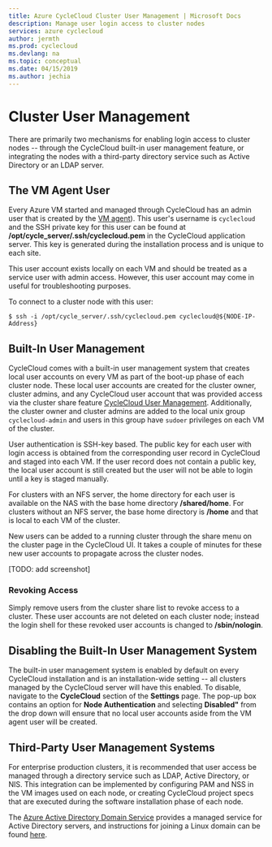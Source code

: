 ```yaml
---
title: Azure CycleCloud Cluster User Management | Microsoft Docs
description: Manage user login access to cluster nodes
services: azure cyclecloud
author: jermth
ms.prod: cyclecloud
ms.devlang: na
ms.topic: conceptual
ms.date: 04/15/2019
ms.author: jechia
---
```


# Cluster User Management

There are primarily two mechanisms for enabling login access to cluster nodes -- through the CycleCloud built-in user management feature, or integrating the nodes with a third-party directory service such as Active Directory or an LDAP server.

## The VM Agent User

Every Azure VM started and managed through CycleCloud has an admin user that is created by the [VM agent](https://docs.microsoft.com/en-us/azure/virtual-machines/extensions/agent-linux)). This user's username is `cyclecloud` and the SSH private key for this user can be found at __/opt/cycle_server/.ssh/cyclecloud.pem__ in the CycleCloud application server. This key is generated during the installation process and is unique to each site.

This user account exists locally on each VM and should be treated as a service user with admin access. However, this user account may come in useful for troubleshooting purposes.

To connect to a cluster node with this user:

    $ ssh -i /opt/cycle_server/.ssh/cyclecloud.pem cyclecloud@${NODE-IP-Address}

## Built-In User Management

CycleCloud comes with a built-in user management system that creates local user accounts on every VM as part of the boot-up phase of each cluster node. These local user accounts are created for the cluster owner, cluster admins, and any CycleCloud user account that was provided access via the cluster share feature [CycleCloud User Management](user-management.md). Additionally, the cluster owner and cluster admins are added to the local unix group `cyclecloud-admin` and users in this group have `sudoer` privileges on each VM of the cluster.

User authentication is SSH-key based. The public key for each user with login access is obtained from the corresponding user record in CycleCloud and staged into each VM. If the user record does not contain a public key, the local user account is still created but the user will not be able to login until a key is staged manually.

For clusters with an NFS server, the home directory for each user is available on the NAS with the base home directory __/shared/home__. For clusters without an NFS server, the base home directory is __/home__ and that is local to each VM of the cluster.

New users can be added to a running cluster through the share menu on the cluster page in the CycleCloud UI. It takes a couple of minutes for these new user accounts to propagate across the cluster nodes.

[TODO: add screenshot]

### Revoking Access

Simply remove users from the cluster share list to revoke access to a cluster. These user accounts are not deleted on each cluster node; instead the login shell for these revoked user accounts is changed to __/sbin/nologin__.

## Disabling the Built-In User Management System

The built-in user management system is enabled by default on every CycleCloud installation and is an installation-wide setting -- all clusters managed by the CycleCloud server will have this enabled. To disable, navigate to the **CycleCloud** section of the **Settings** page. The pop-up box contains an option for **Node Authentication** and selecting **Disabled"** from the drop down will ensure that no local user accounts aside from the VM agent user will be created.

## Third-Party User Management Systems

For enterprise production clusters, it is recommended that user access be managed through a directory service such as LDAP, Active Directory, or NIS. This integration can be implemented by configuring PAM and NSS in the VM images used on each node, or creating CycleCloud project specs that are executed during the software installation phase of each node. 

The [Azure Active Directory Domain Service](https://azure.microsoft.com/en-us/services/active-directory-ds/) provides a managed service for Active Directory servers, and instructions for joining a Linux domain can be found [here](https://docs.microsoft.com/en-us/azure/active-directory-domain-services/active-directory-ds-join-rhel-linux-vm).

